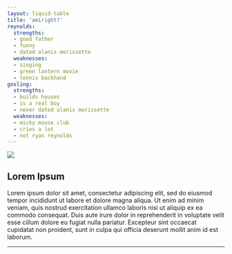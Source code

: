 ```yaml
---
layout: liquid-table
title: 'amiright?'
reynolds:
  strengths:
  - good father
  - funny
  - dated alanis morissette
  weaknesses:
  - singing
  - green lantern movie
  - tennis backhand
gosling:
  strengths:
  - builds houses
  - is a real boy
  - never dated alanis morissette
  weaknesses:
  - micky mouse club
  - cries a lot
  - not ryan reynolds
---
```


![]({{site.url}}/ryan-v-ryan.jpg)


## Lorem Ipsum

Lorem ipsum dolor sit amet, consectetur adipiscing elit, sed do eiusmod tempor incididunt ut labore et dolore magna aliqua. Ut enim ad minim veniam, quis nostrud exercitation ullamco laboris nisi ut aliquip ex ea commodo consequat. Duis aute irure dolor in reprehenderit in voluptate velit esse cillum dolore eu fugiat nulla pariatur. Excepteur sint occaecat cupidatat non proident, sunt in culpa qui officia deserunt mollit anim id est laborum.

<hr>
